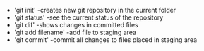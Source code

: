 * 'git init' -creates new git repository in the current folder
* 'git status' -see the current status of the repository
* 'git dif' -shows changes in committed files
* 'git add filename' -add file to staging area
* 'git commit' -commit all changes to files placed in staging area